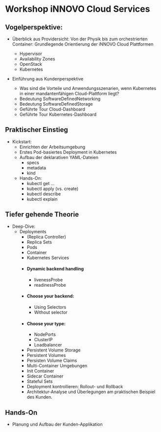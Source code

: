 

# Workshop iNNOVO Cloud Services

## Vogelperspektive: 

* Überblick aus Providersicht: Von der Physik bis zum orchestrierten Container: Grundlegende Orientierung der iNNOVO Cloud Plattformen
	* Hypervisor 
	* Availability Zones
	* OpenStack
	* Kubernetes

* Einführung aus Kundenperspektive
	* Was sind die Vorteile und Anwendungsszenarien, wenn Kubernetes in einer mandantenfähigen Cloud-Plattform liegt?
	* Bedeutung SoftwareDefinedNetworking
	* Bedeutung SoftwareDefinedStorage
	* Geführte Tour Cloud-Dashboard
	* Geführte Tour Kubernetes-Dashboard

## Praktischer Einstieg
* Kickstart: 
	* Einrichten der Arbeitsumgebung
	* Erstes Pod-basiertes Deployment in Kubernetes
  * Aufbau der deklarativen YAML-Dateien
    * specs
    * metadata
    * kind
  * Hands-On: 
    * kubectl get ...
    * kubectl apply (vs. create)
    * kubectl describe
    * kubectl explain

## Tiefer gehende Theorie

* Deep-Dive:
  * Deployments
	  * (Replica Controller)
	  * Replica Sets
    * Pods
    * Container
	* Kubernetes Services
    * #### Dynamic backend handling
      * livenessProbe
      * readinessProbe
    * #### Choose your backend:
      * Using Selectors
      * Without selector
    * #### Choose your type:
      * NodePorts
      * ClusterIP
      * Loadbalancer
	* Persistent Volume Storage
    * Persistent Volumes
    * Persisten Volume Claims
	* Multi-Container Umgebungen
    * Init Container
    * Sidecar Container
	* Stateful Sets
	* Deployment kontrollieren: Rollout- und Rollback
	* Architektur-Analyse und Überlegungen am praktischen Beispiel des Kunden.

## Hands-On
* Planung und Aufbau der Kunden-Applikation
	

